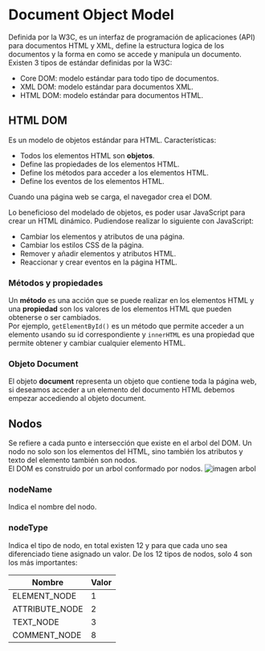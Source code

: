 # Document Object Model
Definida por la W3C, es un interfaz de programación de aplicaciones (API) para documentos HTML y XML, define la estructura logica de los documentos y la forma en como se accede y manipula un documento.
Existen 3 tipos de estándar definidas por la W3C:
- Core DOM: modelo estándar para todo tipo de documentos.
- XML DOM: modelo estándar para documentos XML.
- HTML DOM: modelo estándar para documentos HTML.

## HTML DOM
Es un modelo de objetos estándar para HTML.
Características:
- Todos los elementos HTML son **objetos**.
- Define las propiedades de los elementos HTML.
- Define los métodos para acceder a los elementos HTML.
- Define los eventos de los elementos HTML.

Cuando una página web se carga, el navegador crea el DOM.

Lo beneficioso del modelado de objetos, es poder usar JavaScript para crear un HTML dinámico.
Pudiendose realizar lo siguiente con JavaScript:
- Cambiar los elementos y atributos de una página.
- Cambiar los estilos CSS de la página.
- Remover y añadir elementos y atributos HTML.
- Reaccionar y crear eventos en la página HTML.
### Métodos y propiedades
Un **método** es una acción que se puede realizar en los elementos HTML y una **propiedad** son los valores de los elementos HTML que pueden obtenerse o ser cambiados.  
Por ejemplo, `getElementById()` es un método que permite acceder a un elemento usando su id correspondiente y `innerHTML` es una propiedad que permite obtener y cambiar cualquier elemento HTML.
### Objeto Document
El objeto **document** representa un objeto que contiene toda la página web, si deseamos acceder a un elemento del documento HTML debemos empezar accediendo al objeto document.
## Nodos
Se refiere a cada punto e intersección que existe en el arbol del DOM. Un nodo no solo son los elementos del HTML, sino también los atributos y texto del elemento también son nodos.  
El DOM es construido por un arbol conformado por nodos.
![imagen arbol](https://www.w3schools.com/js/pic_htmltree.gif)
### nodeName
Indica el nombre del nodo.

### nodeType
Indica el tipo de nodo, en total existen 12 y para que cada uno sea diferenciado tiene asignado un valor.
De los 12 tipos de nodos,  solo 4 son los más importantes:

|Nombre|Valor |
|---|---|
|ELEMENT_NODE|1|
|ATTRIBUTE_NODE|2|
|TEXT_NODE|3|
|COMMENT_NODE|8|
